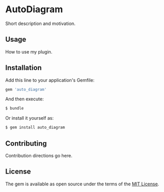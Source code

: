 # AutoDiagram
Short description and motivation.

## Usage
How to use my plugin.

## Installation
Add this line to your application's Gemfile:

```ruby
gem 'auto_diagram'
```

And then execute:
```bash
$ bundle
```

Or install it yourself as:
```bash
$ gem install auto_diagram
```

## Contributing
Contribution directions go here.

## License
The gem is available as open source under the terms of the [MIT License](http://opensource.org/licenses/MIT).
